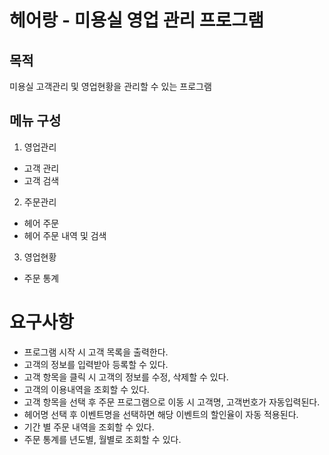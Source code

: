 # 헤어랑 - 미용실 영업 관리 프로그램

## 목적
미용실 고객관리 및 영업현황을 관리할 수 있는 프로그램

## 메뉴 구성 
1. 영업관리
- 고객 관리
- 고객 검색

2. 주문관리 
- 헤어 주문
- 헤어 주문 내역 및 검색

3. 영업현황
- 주문 통계

# 요구사항 
- 프로그램 시작 시 고객 목록을 출력한다. 
- 고객의 정보를 입력받아 등록할 수 있다.
- 고객 항목을 클릭 시 고객의 정보를 수정, 삭제할 수 있다.
- 고객의 이용내역을 조회할 수 있다.
- 고객 항목을 선택 후 주문 프로그램으로 이동 시 고객명, 고객번호가 자동입력된다.
- 헤어명 선택 후 이벤트명을 선택하면 해당 이벤트의 할인율이 자동 적용된다.
- 기간 별 주문 내역을 조회할 수 있다.
- 주문 통계를 년도별, 월별로 조회할 수 있다.

